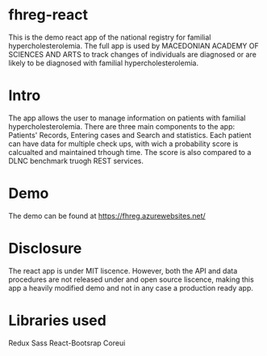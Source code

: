 # fhreg-react
This is the demo react app of the national registry for familial hypercholesterolemia. The full app is used by MACEDONIAN ACADEMY OF SCIENCES AND ARTS to track changes of individuals are diagnosed or are likely to be diagnosed with familial hypercholesterolemia.

# Intro
The app allows the user to manage information on patients with familial hypercholesterolemia. There are three main components to the app: Patients' Records, Entering cases and Search and statistics. Each patient can have data for multiple check ups, with wich a probability score is calcualted and maintained trhough time. The score is also compared to a DLNC benchmark truogh REST services. 

# Demo

The demo can be found at https://fhreg.azurewebsites.net/

# Disclosure

The react app is under MIT liscence. However, both the API and data procedures are not released under and open source liscence, making this app a heavily modified demo and not in any case a production ready app.  

# Libraries used

Redux
Sass
React-Bootsrap
Coreui

